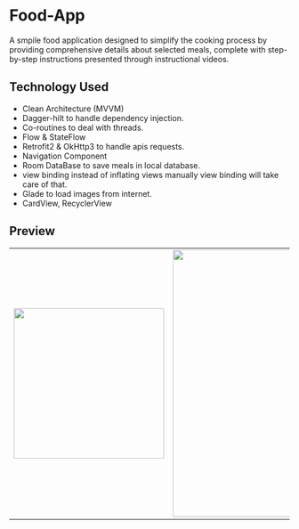 # Food-App
A smpile food application designed to simplify the cooking process by providing comprehensive details about selected meals, complete with step-by-step instructions presented through instructional videos.

## Technology Used
- Clean Architecture (MVVM) 
- Dagger-hilt to handle dependency injection.
- Co-routines to deal with threads.
- Flow & StateFlow
- Retrofit2 & OkHttp3 to handle apis requests.
- Navigation Component
- Room DataBase to save meals in local database.
- view binding instead of inflating views manually view binding will take care of that.
- Glade to load images from internet.
- CardView, RecyclerView

## Preview
<table>
  <tr> 
    <td><img src="https://github.com/Ahmed-Srhan/Food-App/assets/106891451/35b450c4-42ce-4e17-abd0-1901cdd2b416" width=270 heigh=480></td>
    <td><img src="https://github.com/Ahmed-Srhan/Food-App/assets/106891451/62f0d888-311b-454e-b46d-2940a057eca4" width=270 height=480></td>
    <td><img src="https://github.com/Ahmed-Srhan/Food-App/assets/106891451/2d518a99-c705-4ada-92cf-f5f16e218f32" width=270 height=480></td>
    <td><img src="https://github.com/Ahmed-Srhan/Food-App/assets/106891451/62004fab-64e7-47cd-b63b-c63aba3dfad9" width=270 height=480></td>
   </tr>
 </table>
 

